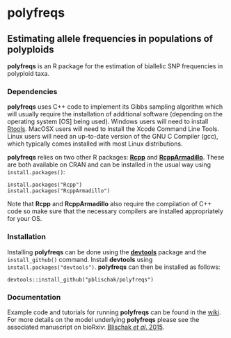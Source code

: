 # **polyfreqs**

## Estimating allele frequencies in populations of polyploids

**polyfreqs** is an R package for the estimation of biallelic SNP frequencies in polyploid taxa. 


### Dependencies

**polyfreqs** uses C++ code to implement its Gibbs sampling algorithm which will usually require the installation of additional software (depending on the operating system [OS] being used). Windows users will need to install [Rtools](http://cran.r-project.org/bin/windows/Rtools/). MacOSX users will need to install the Xcode Command Line Tools. Linux users will need an up-to-date version of the GNU C Compiler (gcc), which typically comes installed with most Linux distributions. 

**polyfreqs** relies on two other R packages: [**Rcpp**](http://cran.r-project.org/web/packages/Rcpp/index.html) and [**RcppArmadillo**](http://cran.r-project.org/web/packages/RcppArmadillo/index.html). These are both available on CRAN and can be installed in the usual way using `install.packages()`:

```
install.packages("Rcpp")
install.packages("RcppArmadillo")
```

Note that **Rcpp** and **RcppArmadillo** also require the compilation of C++ code so make sure that the necessary compilers are installed appropriately for your OS.

### Installation

Installing **polyfreqs** can be done using the [**devtools**](http://cran.r-project.org/web/packages/devtools/index.html) package and the `install_github()` command. Install **devtools** using `install.packages("devtools")`. **polyfreqs** can then be installed as follows:

```
devtools::install_github("pblischak/polyfreqs")
```

### Documentation

Example code and tutorials for running **polyfreqs** can be found in the [wiki](https://github.com/pblischak/polyfreqs/wiki). For more details on the model underlying **polyfreqs** please see the associated manuscript on bioRxiv: [Blischak *et al*. 2015](https://wolfelab.wordpress.com).
